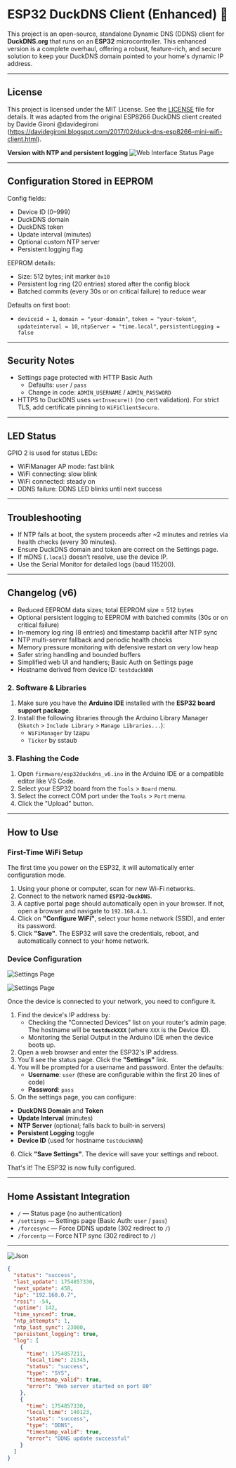 # ESP32 DuckDNS Client (Enhanced) 🦆

This project is an open-source, standalone Dynamic DNS (DDNS) client for **DuckDNS.org** that runs on an **ESP32** microcontroller. This enhanced version is a complete overhaul, offering a robust, feature-rich, and secure solution to keep your DuckDNS domain pointed to your home's dynamic IP address.


---

## License

This project is licensed under the MIT License. See the [LICENSE](LICENSE) file for details.
It was adapted from the original ESP8266 DuckDNS client created by Davide Gironi @davidegironi (https://davidegironi.blogspot.com/2017/02/duck-dns-esp8266-mini-wifi-client.html).

**Version with NTP and persistent logging**
![Web Interface Status Page](images/webclient_1_NTP.png)


---

## Configuration Stored in EEPROM

Config fields:
* Device ID (0–999)
* DuckDNS domain
* DuckDNS token
* Update interval (minutes)
* Optional custom NTP server
* Persistent logging flag

EEPROM details:
* Size: 512 bytes; init marker `0x10`
* Persistent log ring (20 entries) stored after the config block
* Batched commits (every 30s or on critical failure) to reduce wear

Defaults on first boot:
* `deviceid = 1`, `domain = "your-domain"`, `token = "your-token"`, `updateinterval = 10`, `ntpServer = "time.local"`, `persistentLogging = false`

---

## Security Notes

* Settings page protected with HTTP Basic Auth
  * Defaults: `user` / `pass`
  * Change in code: `ADMIN_USERNAME` / `ADMIN_PASSWORD`
* HTTPS to DuckDNS uses `setInsecure()` (no cert validation). For strict TLS, add certificate pinning to `WiFiClientSecure`.

---

## LED Status

GPIO 2 is used for status LEDs:
* WiFiManager AP mode: fast blink
* WiFi connecting: slow blink
* WiFi connected: steady on
* DDNS failure: DDNS LED blinks until next success

---

## Troubleshooting

* If NTP fails at boot, the system proceeds after ~2 minutes and retries via health checks (every 30 minutes).
* Ensure DuckDNS domain and token are correct on the Settings page.
* If mDNS (`.local`) doesn’t resolve, use the device IP.
* Use the Serial Monitor for detailed logs (baud 115200).

---

## Changelog (v6)

* Reduced EEPROM data sizes; total EEPROM size = 512 bytes
* Optional persistent logging to EEPROM with batched commits (30s or on critical failure)
* In-memory log ring (8 entries) and timestamp backfill after NTP sync
* NTP multi-server fallback and periodic health checks
* Memory pressure monitoring with defensive restart on very low heap
* Safer string handling and bounded buffers
* Simplified web UI and handlers; Basic Auth on Settings page
* Hostname derived from device ID: `testduckNNN`
### 2. Software & Libraries

1.  Make sure you have the **Arduino IDE** installed with the **ESP32 board support package**.
2.  Install the following libraries through the Arduino Library Manager (`Sketch` > `Include Library` > `Manage Libraries...`):
    * `WiFiManager` by tzapu
    * `Ticker` by sstaub

### 3. Flashing the Code

1. Open `firmware/esp32duckdns_v6.ino` in the Arduino IDE or a compatible editor like VS Code.
2. Select your ESP32 board from the `Tools` > `Board` menu.
3. Select the correct COM port under the `Tools` > `Port` menu.
4. Click the "Upload" button.

---

## How to Use

### First-Time WiFi Setup

The first time you power on the ESP32, it will automatically enter configuration mode.

1.  Using your phone or computer, scan for new Wi-Fi networks.
2.  Connect to the network named **`ESP32-DuckDNS`**.
3.  A captive portal page should automatically open in your browser. If not, open a browser and navigate to `192.168.4.1`.
4.  Click on **"Configure WiFi"**, select your home network (SSID), and enter its password.
5.  Click **"Save"**. The ESP32 will save the credentials, reboot, and automatically connect to your home network.

### Device Configuration
![Settings Page](images/webclient_3.png)

![Settings Page](images/webclient_4.png)


Once the device is connected to your network, you need to configure it.

1.  Find the device's IP address by:
    * Checking the "Connected Devices" list on your router's admin page. The hostname will be **`testduckXXX`** (where `XXX` is the Device ID).
    * Monitoring the Serial Output in the Arduino IDE when the device boots up.
2.  Open a web browser and enter the ESP32's IP address.
3.  You'll see the status page. Click the **"Settings"** link.
4.  You will be prompted for a username and password. Enter the defaults:
    * **Username**: `user` (these are configurable within the first 20 lines of code)
    * **Password**: `pass`
5.  On the settings page, you can configure:
  * **DuckDNS Domain** and **Token**
  * **Update Interval** (minutes)
  * **NTP Server** (optional; falls back to built-in servers)
  * **Persistent Logging** toggle
  * **Device ID** (used for hostname `testduckNNN`)
6.  Click **"Save Settings"**. The device will save your settings and reboot.

That's it! The ESP32 is now fully configured.



---

## Home Assistant Integration

* `/` — Status page (no authentication)
* `/settings` — Settings page (Basic Auth: `user` / `pass`)
* `/forcesync` — Force DDNS update (302 redirect to `/`)
* `/forcentp` — Force NTP sync (302 redirect to `/`)

---


![Json](images/apijson.png)

```json
{
  "status": "success",
  "last_update": 1754857330,
  "next_update": 458,
  "ip": "192.168.0.7",
  "rssi": -54,
  "uptime": 142,
  "time_synced": true,
  "ntp_attempts": 1,
  "ntp_last_sync": 23000,
  "persistent_logging": true,
  "log": [
    {
      "time": 1754857211,
      "local_time": 21345,
      "status": "success",
      "type": "SYS",
      "timestamp_valid": true,
      "error": "Web server started on port 80"
    },
    {
      "time": 1754857330,
      "local_time": 140123,
      "status": "success",
      "type": "DDNS",
      "timestamp_valid": true,
      "error": "DDNS update successful"
    }
  ]
}
